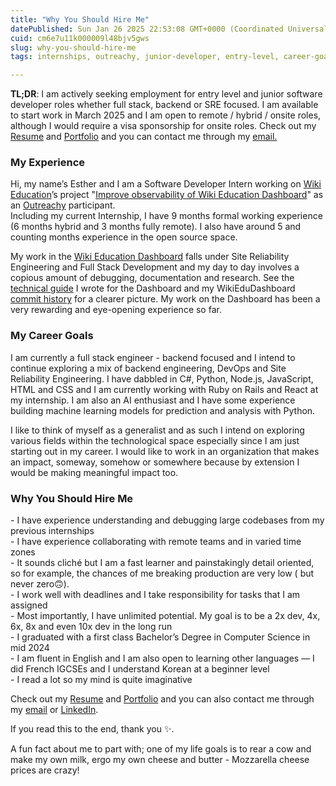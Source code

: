 ```yaml
---
title: "Why You Should Hire Me"
datePublished: Sun Jan 26 2025 22:53:08 GMT+0000 (Coordinated Universal Time)
cuid: cm6e7u11k000009l48bjv5gws
slug: why-you-should-hire-me
tags: internships, outreachy, junior-developer, entry-level, career-goals, entry-level-jobs, lookingforwork

---
```


**TL;DR**: I am actively seeking employment for entry level and junior software developer roles whether full stack, backend or SRE focused. I am available to start work in March 2025 and I am open to remote / hybrid / onsite roles, although I would require a visa sponsorship for onsite roles. Check out my [Resume](https://drive.google.com/file/d/1lXWrnwShfF6sOL6Plf79WRoTpDW0kNLS/view) and [Portfolio](https://esthertimothy.netlify.app/) and you can contact me through my [email.](mailto:morayotimothy@gmail.com)

### My Experience

Hi, my name’s Esther and I am a Software Developer Intern working on [Wiki Education](https://wikiedu.org/)’s project "[Improve observability of Wiki Education Dashboard](https://meta.wikimedia.org/wiki/User:Emptycodes#Outreachy_Project%3A_Improve_observability_of_Wiki_Education_Dashboard)" as an [Outreachy](https://www.outreachy.org/) participant.  
Including my current Internship, I have 9 months formal working experience (6 months hybrid and 3 months fully remote). I also have around 5 and counting months experience in the open source space.  
  
My work in the [Wiki Education Dashboard](https://outreachdashboard.wmflabs.org/) falls under Site Reliability Engineering and Full Stack Development and my day to day involves a copious amount of debugging, documentation and research. See the [technical guide](https://github.com/WikiEducationFoundation/WikiEduDashboard/blob/master/docs/admin_guide.md) I wrote for the Dashboard and my WikiEduDashboard [commit history](https://github.com/WikiEducationFoundation/WikiEduDashboard/commits?author=empty-codes) for a clearer picture. My work on the Dashboard has been a very rewarding and eye-opening experience so far.

### My Career Goals

I am currently a full stack engineer - backend focused and I intend to continue exploring a mix of backend engineering, DevOps and Site Reliability Engineering. I have dabbled in C#, Python, Node.js, JavaScript, HTML and CSS and I am currently working with Ruby on Rails and React at my internship. I am also an AI enthusiast and I have some experience building machine learning models for prediction and analysis with Python.  
  
I like to think of myself as a generalist and as such I intend on exploring various fields within the technological space especially since I am just starting out in my career. I would like to work in an organization that makes an impact, someway, somehow or somewhere because by extension I would be making meaningful impact too.

### Why You Should Hire Me

\- I have experience understanding and debugging large codebases from my previous internships  
\- I have experience collaborating with remote teams and in varied time zones  
\- It sounds cliché but I am a fast learner and painstakingly detail oriented, so for example, the chances of me breaking production are very low ( but never zero🙃).  
\- I work well with deadlines and I take responsibility for tasks that I am assigned  
\- Most importantly, I have unlimited potential. My goal is to be a 2x dev, 4x, 6x, 8x and even 10x dev in the long run  
\- I graduated with a first class Bachelor’s Degree in Computer Science in mid 2024  
\- I am fluent in English and I am also open to learning other languages — I did French IGCSEs and I understand Korean at a beginner level  
\- I read a lot so my mind is quite imaginative  
  
Check out my [Resume](https://drive.google.com/file/d/1lXWrnwShfF6sOL6Plf79WRoTpDW0kNLS/view) and [Portfolio](https://esthertimothy.netlify.app/) and you can also contact me through my [email](mailto:morayotimothy@gmail.com) or [LinkedIn](https://www.linkedin.com/in/esthertimothy/).  
  
If you read this to the end, thank you ✨.  
  
A fun fact about me to part with; one of my life goals is to rear a cow and make my own milk, ergo my own cheese and butter - Mozzarella cheese prices are crazy!